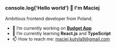 ### console.log('Hello world') 👋 I'm Maciej 

Ambitious frontend developer from Poland.

- 🔭 I’m currently working on **[Budget App](https://github.com/MaciejKutyla98/budget-app)**
- 🌱 I’m currently learning **React.js** and **TypeScript**
- 📫 How to reach me: [maciej.kutyla9@gmail.com](mailto:maciej.kutyla9@gmail.com)


